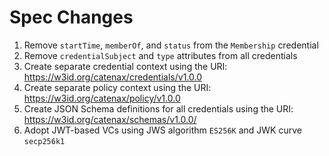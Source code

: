 # Spec Changes

1. Remove `startTime`, `memberOf`, and `status` from the `Membership` credential 
2. Remove `credentialSubject` and `type` attributes from all credentials
3. Create separate credential context using the URI: https://w3id.org/catenax/credentials/v1.0.0 
4. Create separate policy context using the URI: https://w3id.org/catenax/policy/v1.0.0
5. Create JSON Schema definitions for all credentials using the URI: https://w3id.org/catenax/schemas/v1.0.0/
6. Adopt JWT-based VCs using JWS algorithm `ES256K` and JWK curve `secp256k1`
